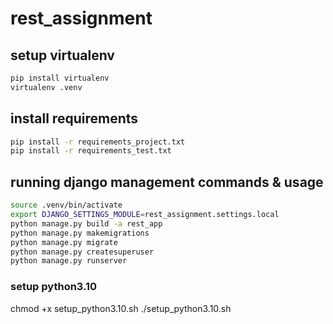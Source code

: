 # rest_assignment


## setup virtualenv

```sh
pip install virtualenv
virtualenv .venv
```

## install requirements

```bash
pip install -r requirements_project.txt
pip install -r requirements_test.txt
```

## running django management commands & usage

```sh
source .venv/bin/activate
export DJANGO_SETTINGS_MODULE=rest_assignment.settings.local
python manage.py build -a rest_app
python manage.py makemigrations
python manage.py migrate
python manage.py createsuperuser
python manage.py runserver
```


### setup python3.10 
chmod +x setup_python3.10.sh
./setup_python3.10.sh